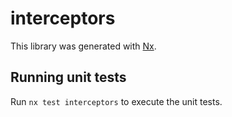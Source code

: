 # interceptors

This library was generated with [Nx](https://nx.dev).

## Running unit tests

Run `nx test interceptors` to execute the unit tests.

